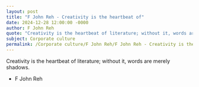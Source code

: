 ```yaml
---
layout: post
title: "F John Reh - Creativity is the heartbeat of"
date: 2024-12-28 12:00:00 -0000
author: F John Reh
quote: "Creativity is the heartbeat of literature; without it, words are merely shadows."
subject: Corporate culture
permalink: /Corporate culture/F John Reh/F John Reh - Creativity is the heartbeat of
---
```


Creativity is the heartbeat of literature; without it, words are merely shadows.

- F John Reh

